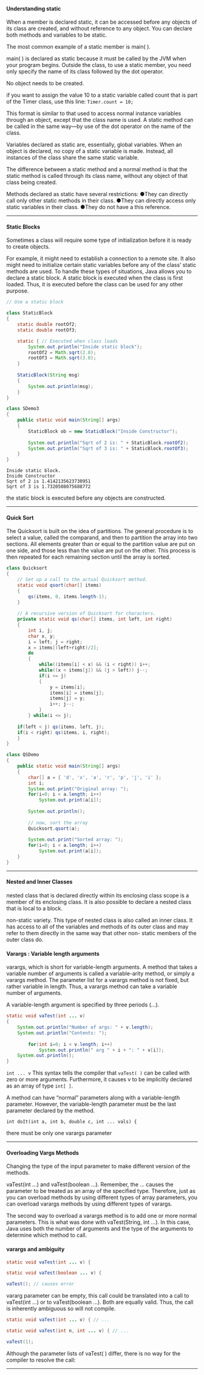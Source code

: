 

#### Understanding static

When a member is declared static, it can be accessed before any objects of its class are created, and without reference to any object. You can declare both methods and variables to be static.

The most common example of a static member is main( ). 

main( ) is declared as static because it must be called by the JVM when your program begins. Outside the class, to use a static member, you need only specify the name of its class followed by the dot operator. 

No object needs to be created. 

if you want to assign the value 10 to a static variable called
count that is part of the Timer class, use this line:
`Timer.count = 10;`

This format is similar to that used to access normal instance variables through an object, except that the class name is used. A static method can be called in the same way—by use of the dot operator on the name of the class.


Variables declared as static are, essentially, global variables. When an object is declared, no copy of a static variable is made. Instead, all instances of the class share the same static variable.

The difference between a static method and a normal method is that the static method is
called through its class name, without any object of that class being created.

Methods declared as static have several restrictions:
●They can directly call only other static methods in their class.
●They can directly access only static variables in their class.
●They do not have a this reference.

___

#### Static Blocks

Sometimes a class will require some type of initialization before it is ready to create objects. 

For example, it might need to establish a connection to a remote site. It also might need to initialize certain static variables before any of the class’ static methods are used. To handle these types of situations, Java allows you to declare a static block. A static block is executed when the class is first loaded. Thus, it is executed before the class can be used for any other purpose.

```java
// Use a static block

class StaticBlock
{
	static double rootOf2;
	static double rootOf3;

	static { // Executed when class loads
		System.out.println("Inside static block");
		rootOf2 = Math.sqrt(2.0);
		rootOf3 = Math.sqrt(3.0);
	}
	
	StaticBlock(String msg)
	{
		System.out.println(msg);
	}
}

class SDemo3
{
	public static void main(String[] args)
	{
		StaticBlock ob = new StaticBlock("Inside Constructor");
		
		System.out.println("Sqrt of 2 is: " + StaticBlock.rootOf2);
		System.out.println("Sqrt of 3 is: " + StaticBlock.rootOf3);
	} 
}
```

```
Inside static block.
Inside Constructor
Sqrt of 2 is 1.4142135623730951
Sqrt of 3 is 1.7320508075688772
```

the static block is executed before any objects are constructed.

___


#### Quick Sort

The Quicksort is built on the idea of partitions. The general procedure is to select a value,
called the comparand, and then to partition the array into two sections. All elements greater
than or equal to the partition value are put on one side, and those less than the value are put
on the other. This process is then repeated for each remaining section until the array is sorted.

```java
class Quicksort 
{
	// Set up a call to the actual Quicksort method.
	static void qsort(char[] items) 
	{
		qs(items, 0, items.length-1);
	}
	
	// A recursive version of Quicksort for characters.
	private static void qs(char[] items, int left, int right)
	{
		int i, j;
		char x, y;
		i = left; j = right;
		x = items[(left+right)/2];
		do 
		{
			while((items[i] < x) && (i < right)) i++;
			while((x < items[j]) && (j > left)) j--;
			if(i <= j) 
			{
				y = items[i];
				items[i] = items[j];
				items[j] = y;
				i++; j--;
			}
		} while(i <= j);
		
	if(left < j) qs(items, left, j);
	if(i < right) qs(items, i, right);
	}
}

class QSDemo
{
	public static void main(String[] args) 
	{
		char[] a = { 'd', 'x', 'a', 'r', 'p', 'j', 'i' };
		int i;
		System.out.print("Original array: ");
		for(i=0; i < a.length; i++)
			System.out.print(a[i]);
	
		System.out.println();
	
		// now, sort the array
		Quicksort.qsort(a);
		
		System.out.print("Sorted array: ");
		for(i=0; i < a.length; i++)
			System.out.print(a[i]);
	}
}
```

___

#### Nested and Inner Classes

nested class that is declared directly within its
enclosing class scope is a member of its enclosing class. It is also possible to declare a nested
class that is local to a block.

non-static
variety. This type of nested class is also called an inner class. It has access to all of the variables
and methods of its outer class and may refer to them directly in the same way that other non-
static members of the outer class do.


#### Varargs : Variable length arguments

varargs, which is short for
variable-length arguments. A method that takes a variable number of arguments is called a
variable-arity method, or simply a varargs method. The parameter list for a varargs method
is not fixed, but rather variable in length. Thus, a varargs method can take a variable number
of arguments.

A variable-length argument is specified by three periods (...).


```java
static void vaTest(int ... v) 
{
	System.out.println("Number of args: " + v.length);
	System.out.println("Contents: ");
	
		for(int i=0; i < v.length; i++)
			System.out.println(" arg " + i + ": " + v[i]);
	System.out.println();
}
```

`int ... v` This syntax tells the compiler that `vaTest( )` can be called with zero or more arguments. Furthermore, it causes v to be implicitly declared as an array of type `int[ ]`.


A method can have “normal” parameters along with a variable-length parameter. However,
the variable-length parameter must be the last parameter declared by the method. 

`int doIt(int a, int b, double c, int ... vals) {`

there must be only one varargs parameter

___

#### Overloading Vargs Methods

Changing the type of the input parameter to make different version of the methods.

vaTest(int ...) and vaTest(boolean ...).
Remember, the ... causes the parameter to be treated as an array of the specified type. Therefore,
just as you can overload methods by using different types of array parameters, you can overload
varargs methods by using different types of varargs.

The second way to overload a varargs method is to add one or more normal parameters.
This is what was done with vaTest(String, int ...). In this case, Java uses both the number of
arguments and the type of the arguments to determine which method to call.

#### varargs and ambiguity

```java
static void vaTest(int ... v) {

static void vaTest(boolean ... v) {

vaTest(); // causes error
```

vararg parameter can be empty, this call could be translated into a call to vaTest(int ...)
or to vaTest(boolean ...). Both are equally valid. Thus, the call is inherently ambiguous so will not compile.

```java
static void vaTest(int ... v) { // ...

static void vaTest(int n, int ... v) { // ...

vaTest(1);
```
Although the parameter lists of vaTest( ) differ, there is no way for the compiler to resolve the call:


___

